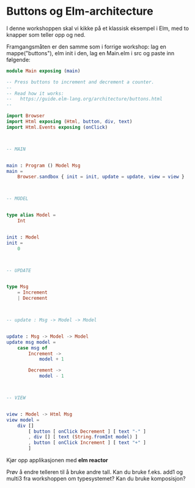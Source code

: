 # Buttons og Elm-architecture
I denne workshoppen skal vi kikke på et klassisk eksempel i Elm, med to knapper som teller opp og ned.

Framgangsmåten er den samme som i forrige workshop: lag en mappe("buttons"), elm init i den, lag en Main.elm i src og paste inn følgende:

```elm
module Main exposing (main)

-- Press buttons to increment and decrement a counter.
--
-- Read how it works:
--   https://guide.elm-lang.org/architecture/buttons.html
--

import Browser
import Html exposing (Html, button, div, text)
import Html.Events exposing (onClick)



-- MAIN


main : Program () Model Msg
main =
    Browser.sandbox { init = init, update = update, view = view }



-- MODEL


type alias Model =
    Int


init : Model
init =
    0



-- UPDATE


type Msg
    = Increment
    | Decrement



-- update : Msg -> Model -> Model


update : Msg -> Model -> Model
update msg model =
    case msg of
        Increment ->
            model + 1

        Decrement ->
            model - 1



-- VIEW


view : Model -> Html Msg
view model =
    div []
        [ button [ onClick Decrement ] [ text "-" ]
        , div [] [ text (String.fromInt model) ]
        , button [ onClick Increment ] [ text "+" ]
        ]
```

Kjør opp applikasjonen med **elm reactor** 

Prøv å endre telleren til å bruke andre tall. Kan du bruke f.eks. add1 og multi3 fra workshoppen om typesystemet? Kan du bruke komposisjon?